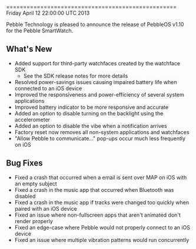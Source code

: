 ==================================================
Friday April 12 22:00:00 UTC 2013

Pebble Technology is pleased to announce the release of PebbleOS v1.10 for the Pebble SmartWatch.

What's New
----------
* Added support for third-party watchfaces created by the watchface SDK
  - See the SDK release notes for more details
* Resolved power-savings issues causing impaired battery life when connected to an iOS device
* Improved the responsiveness and power-efficiency of several system applications
* Improved battery indicator to be more responsive and accurate
* Added an option to disable turning on the backlight using the accelerometer
* Added an option to disable the vibe when a notification arrives
* Factory reset now removes all non-system applications and watchfaces
* "Allow Pebble to communicate..." pop-ups occur much less frequently on iOS

Bug Fixes
----------
* Fixed a crash that occurred when a email is sent over MAP on iOS with an empty subject
* Fixed a crash in the music app that occurred when Bluetooth was disabled
* Fixed a crash in the music app if tracks were changed too quickly when paired with an iOS device
* Fixed an issue where non-fullscreen apps that aren't animated don't render properly
* Fixed an edge-case where Pebble would not properly connect to an iOS device
* Fixed an issue where multiple vibration patterns would run concurrently
